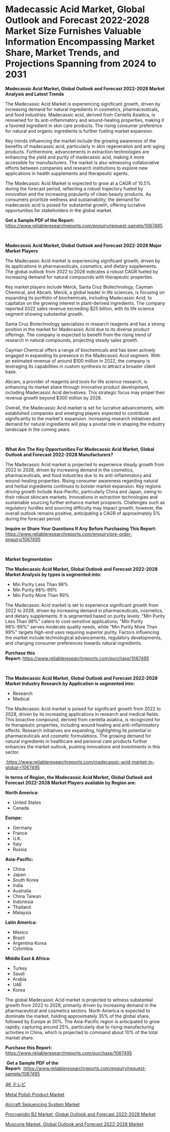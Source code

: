<p><h1>Madecassic Acid Market, Global Outlook and Forecast 2022-2028 Market Size Furnishes Valuable Information Encompassing Market Share, Market Trends, and Projections Spanning from 2024 to 2031</h1></p><p><strong>Madecassic Acid Market, Global Outlook and Forecast 2022-2028 Market Analysis and Latest Trends</strong></p>
<p><p>The Madecassic Acid Market is experiencing significant growth, driven by increasing demand for natural ingredients in cosmetics, pharmaceuticals, and food industries. Madecassic acid, derived from Centella Asiatica, is renowned for its anti-inflammatory and wound-healing properties, making it a favored ingredient in skin care products. The rising consumer preference for natural and organic ingredients is further fueling market expansion.</p><p>Key trends influencing the market include the growing awareness of the benefits of madecassic acid, particularly in skin regeneration and anti-aging products. Furthermore, advancements in extraction technologies are enhancing the yield and purity of madecassic acid, making it more accessible for manufacturers. The market is also witnessing collaborative efforts between companies and research institutions to explore new applications in health supplements and therapeutic agents.</p><p>The Madecassic Acid Market is expected to grow at a CAGR of 10.5% during the forecast period, reflecting a robust trajectory fueled by innovation and the increasing popularity of clean beauty products. As consumers prioritize wellness and sustainability, the demand for madecassic acid is poised for substantial growth, offering lucrative opportunities for stakeholders in the global market.</p></p>
<p><strong>Get a Sample PDF of the Report:&nbsp;</strong> <a href="https://www.reliableresearchreports.com/enquiry/request-sample/1067495">https://www.reliableresearchreports.com/enquiry/request-sample/1067495</a></p>
<p>&nbsp;</p>
<p><strong>Madecassic Acid Market, Global Outlook and Forecast 2022-2028 Major Market Players</strong></p>
<p><p>The Madecassic Acid market is experiencing significant growth, driven by its applications in pharmaceuticals, cosmetics, and dietary supplements. The global outlook from 2022 to 2028 indicates a robust CAGR fueled by increasing demand for natural compounds with therapeutic properties.</p><p>Key market players include Merck, Santa Cruz Biotechnology, Cayman Chemical, and Abcam. Merck, a global leader in life sciences, is focusing on expanding its portfolio of biochemicals, including Madecassic Acid, to capitalize on the growing interest in plant-derived ingredients. The company reported 2022 sales revenue exceeding $25 billion, with its life science segment showing substantial growth.</p><p>Santa Cruz Biotechnology specializes in research reagents and has a strong position in the market for Madecassic Acid due to its diverse product offerings. The company is expected to benefit from the rising trend of research in natural compounds, projecting steady sales growth.</p><p>Cayman Chemical offers a range of biochemicals and has been actively engaged in expanding its presence in the Madecassic Acid segment. With an estimated revenue of around $100 million in 2022, the company is leveraging its capabilities in custom synthesis to attract a broader client base.</p><p>Abcam, a provider of reagents and tools for life science research, is enhancing its market share through innovative product development, including Madecassic Acid derivatives. This strategic focus may propel their revenue growth beyond $300 million by 2028.</p><p>Overall, the Madecassic Acid market is set for lucrative advancements, with established companies and emerging players expected to contribute significantly to the market's expansion. Increasing research initiatives and demand for natural ingredients will play a pivotal role in shaping the industry landscape in the coming years.</p></p>
<p>&nbsp;</p>
<p><strong>What Are The Key Opportunities For Madecassic Acid Market, Global Outlook and Forecast 2022-2028 Manufacturers?</strong></p>
<p><p>The Madecassic Acid market is projected to experience steady growth from 2022 to 2028, driven by increasing demand in the cosmetics, pharmaceuticals, and food industries due to its anti-inflammatory and wound-healing properties. Rising consumer awareness regarding natural and herbal ingredients continues to bolster market expansion. Key regions driving growth include Asia-Pacific, particularly China and Japan, owing to their robust skincare markets. Innovations in extraction technologies and sustainable sourcing further enhance market prospects. Challenges such as regulatory hurdles and sourcing difficulty may impact growth; however, the overall outlook remains positive, anticipating a CAGR of approximately 5% during the forecast period.</p></p>
<p><strong>Inquire or Share Your Questions If Any Before Purchasing This Report:</strong> <a href="https://www.reliableresearchreports.com/enquiry/pre-order-enquiry/1067495">https://www.reliableresearchreports.com/enquiry/pre-order-enquiry/1067495</a></p>
<p>&nbsp;</p>
<p><strong>Market Segmentation</strong></p>
<p><strong>The Madecassic Acid Market, Global Outlook and Forecast 2022-2028 Market Analysis by types is segmented into:</strong></p>
<p><ul><li>Min Purity Less Than 98%</li><li>Min Purity 98%-99%</li><li>Min Purity More Than 99%</li></ul></p>
<p><p>The Madecassic Acid market is set to experience significant growth from 2022 to 2028, driven by increasing demand in pharmaceuticals, cosmetics, and dietary supplements. It is segmented based on purity levels: "Min Purity Less Than 98%" caters to cost-sensitive applications; "Min Purity 98%-99%" serves moderate quality needs, while "Min Purity More Than 99%" targets high-end uses requiring superior purity. Factors influencing the market include technological advancements, regulatory developments, and changing consumer preferences towards natural ingredients.</p></p>
<p><strong>Purchase this Report:&nbsp;</strong><a href="https://www.reliableresearchreports.com/purchase/1067495">https://www.reliableresearchreports.com/purchase/1067495</a></p>
<p>&nbsp;</p>
<p><strong>The Madecassic Acid Market, Global Outlook and Forecast 2022-2028 Market Industry Research by Application is segmented into:</strong></p>
<p><ul><li>Research</li><li>Medical</li></ul></p>
<p><p>The Madecassic Acid market is poised for significant growth from 2022 to 2028, driven by its increasing applications in research and medical fields. This bioactive compound, derived from centella asiatica, is recognized for its therapeutic properties, including wound healing and anti-inflammatory effects. Research initiatives are expanding, highlighting its potential in pharmaceuticals and cosmetic formulations. The growing demand for natural ingredients in healthcare and personal care products further enhances the market outlook, pushing innovations and investments in this sector.</p></p>
<p><a href="https://www.reliableresearchreports.com/madecassic-acid-market-in-global-r1067495">&nbsp;https://www.reliableresearchreports.com/madecassic-acid-market-in-global-r1067495</a></p>
<p><strong>In terms of Region, the Madecassic Acid Market, Global Outlook and Forecast 2022-2028 Market Players available by Region are:</strong></p>
<p>
    <p> <strong> North America: </strong>
        <ul>
            <li>United States</li>
            <li>Canada</li>
        </ul>
        </p> 
    <p> <strong> Europe: </strong>
        <ul>
            <li>Germany</li>
            <li>France</li>
            <li>U.K.</li>
            <li>Italy</li>
            <li>Russia</li>
        </ul>
        </p> 
    <p> <strong> Asia-Pacific: </strong>
        <ul>
            <li>China</li>
            <li>Japan</li>
            <li>South Korea</li>
            <li>India</li>
            <li>Australia</li>
            <li>China Taiwan</li>
            <li>Indonesia</li>
            <li>Thailand</li>
            <li>Malaysia</li>
        </ul>
        </p> 
    <p> <strong> Latin America: </strong>
        <ul>
            <li>Mexico</li>
            <li>Brazil</li>
            <li>Argentina Korea</li>
            <li>Colombia</li>
        </ul>
        </p> 
    <p> <strong> Middle East & Africa: </strong>
        <ul>
            <li>Turkey</li>
            <li>Saudi</li>
            <li>Arabia</li>
            <li>UAE</li>
            <li>Korea</li>
        </ul>
    </p>
    </p>
<p><p>The global Madecassic Acid market is projected to witness substantial growth from 2022 to 2028, primarily driven by increasing demand in the pharmaceutical and cosmetics sectors. North America is expected to dominate the market, holding approximately 35% of the global share, followed by Europe at 30%. The Asia-Pacific region is anticipated to grow rapidly, capturing around 25%, particularly due to rising manufacturing activities in China, which is projected to command about 10% of the total market share.</p></p>
<p><strong>Purchase this Report: </strong><a href="https://www.reliableresearchreports.com/purchase/1067495">https://www.reliableresearchreports.com/purchase/1067495</a></p>
<p>&nbsp;<strong>Get a Sample PDF of the Report:&nbsp;&nbsp;</strong><a href="https://www.reliableresearchreports.com/enquiry/request-sample/1067495">https://www.reliableresearchreports.com/enquiry/request-sample/1067495</a></p>
<p><strong></strong></p>
<p><p><a href="https://medium.com/@narcisoferry/%E6%80%A5%E6%88%90%E9%95%B7%E3%81%99%E3%82%8B4k%E3%83%86%E3%83%AC%E3%83%93%E5%B8%82%E5%A0%B4%E3%82%BB%E3%82%AF%E3%82%BF%E3%83%BC-%E5%B8%82%E5%A0%B4%E5%88%86%E6%9E%90%E3%81%A82031%E5%B9%B4%E3%81%BE%E3%81%A7%E3%81%AE%E6%88%90%E9%95%B7%E4%BA%88%E6%B8%AC-e380884db8d8">4K テレビ</a></p><p><a href="https://medium.com/@carlahoustonh51/analyzing-metal-polish-product-market-dynamics-and-growth-drivers-and-forecasted-for-period-from-4e837a6c4282">Metal Polish Product Market</a></p><p><a href="https://www.linkedin.com/pulse/aircraft-sequencing-system-market-research-report-includes-80cdf?trackingId=9%2FuvA%2FXJQ0uAvvDv3c2Eiw%3D%3D">Aircraft Sequencing System Market</a></p><p><a href="https://github.com/lylyparadise/Market-Research-Report-List-5/blob/main/procyanidin-b2-market-global-outlook-and-forecast-2022-2028-market.md">Procyanidin B2 Market, Global Outlook and Forecast 2022-2028 Market</a></p><p><a href="https://github.com/GroverBarry/Market-Research-Report-List-7/blob/main/muscone-market-global-outlook-and-forecast-2022-2028-market.md">Muscone Market, Global Outlook and Forecast 2022-2028 Market</a></p></p>